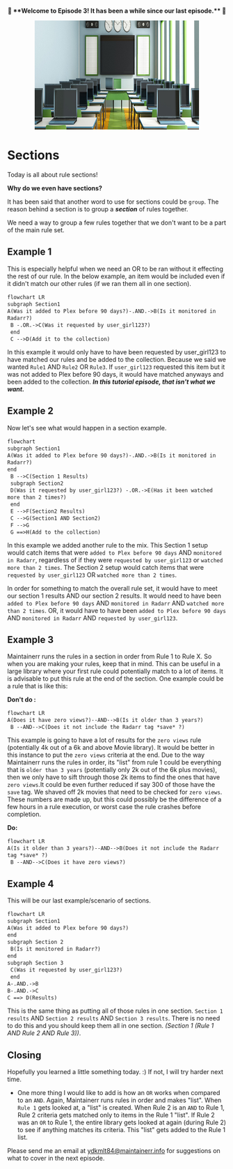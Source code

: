 <p style="text-align: center; font-weight: bold;"> 🎊 **Welcome to Episode 3! It has been a while since our last episode.** 🎊</p>
<p style="text-align: center;">
<img alt="classroom" src="../images/classroom.jpg" width=75% height="250px"></img>
</p>

# Sections

Today is all about rule sections!

**Why do we even have sections?**

It has been said that another word to use for sections could be `group`. The reason behind a section is to group a ***section*** of rules together.

We need a way to group a few rules together that we don't want to be a part of the main rule set.

## Example 1

This is especially helpful when we need an OR to be ran without it effecting the rest of our rule. In the below example, an item would be included even if it didn't match our other rules (if we ran them all in one section).

```mermaid
flowchart LR
subgraph Section1
A(Was it added to Plex before 90 days?)-.AND.->B(Is it monitored in Radarr?)
 B -.OR.->C(Was it requested by user_girl123?)
 end
 C -->D(Add it to the collection) 
```

In this example it would only have to have been requested by user_girl123 to have matched our rules and be added to the collection. Because we said we wanted `Rule1` AND `Rule2` OR `Rule3`. If `user_girl123` requested this item but it was not added to Plex before 90 days, it would have matched anyways and been added to the collection. ***In this tutorial episode, that isn't what we want.***

## Example 2

Now let's see what would happen in a section example.

```mermaid
flowchart
subgraph Section1
A(Was it added to Plex before 90 days?)-.AND.->B(Is it monitored in Radarr?)
end
 B -->C(Section 1 Results)
 subgraph Section2
 D(Was it requested by user_girl123?) -.OR.->E(Has it been watched more than 2 times?)
 end
 E -->F(Section2 Results)
 C -->G(Section1 AND Section2)
 F -->G
 G ==>H(Add to the collection) 
```

In this example we added another rule to the mix. This Section 1 setup would catch items that were `added to Plex before 90 days` AND `monitored in Radarr`, regardless of if they were `requested by user_girl123` or `watched more than 2 times`. The Section 2 setup would catch items that were `requested by user_girl123` OR `watched more than 2 times`.

In order for something to match the overall rule set, it would have to meet our section 1 results AND our section 2 results. It would need to have been `added to Plex before 90 days` AND `monitored in Radarr` AND `watched more than 2 times`. OR, it would have to have been `added to Plex before 90 days` AND `monitored in Radarr` AND `requested by user_girl123`.

## Example 3

Maintainerr runs the rules in a section in order from Rule 1 to Rule X. So when you are making your rules, keep that in mind. This can be useful in a large library where your first rule could potentially match to a lot of items. It is advisable to put this rule at the end of the section. One example could be a rule that is like this:

**Don't do :**

```mermaid
flowchart LR
A(Does it have zero views?)--AND-->B(Is it older than 3 years?)
 B --AND-->C(Does it not include the Radarr tag *save* ?)
```

This example is going to have a lot of results for the `zero views` rule (potentially 4k out of a 6k and above Movie library). It would be better in this instance to put the `zero views` criteria at the end. Due to the way Maintainerr runs the rules in order, its "list" from rule 1 could be everything that is `older than 3 years` (potentially only 2k out of the 6k plus movies), then we only have to sift through those 2k items to find the ones that have `zero views`.It could be even further reduced if say 300 of those have the `save` tag. We shaved off 2k movies that need to be checked for `zero views`. These numbers are made up, but this could possibly be the difference of a few hours in a rule execution, or worst case the rule crashes before completion.

**Do:**

```mermaid
flowchart LR
A(Is it older than 3 years?)--AND-->B(Does it not include the Radarr tag *save* ?)
 B --AND-->C(Does it have zero views?)
```

## Example 4

This will be our last example/scenario of sections.

```mermaid
flowchart LR
subgraph Section1
A(Was it added to Plex before 90 days?)
end
subgraph Section 2
 B(Is it monitored in Radarr?)
end
subgraph Section 3
 C(Was it requested by user_girl123?)
 end
A-.AND.->B
B-.AND.->C
C ==> D(Results)
```

This is the same thing as putting all of those rules in one section. `Section 1 results` AND `Section 2 results` AND `Section 3 results`. There is no need to do this and you should keep them all in one section. *(Section 1 (Rule 1 AND Rule 2 AND Rule 3))*.

## Closing

Hopefully you learned a little something today. :) If not, I will try harder next time.

- One more thing I would like to add is how an `OR` works when compared to an `AND`. Again, Maintainerr runs rules in order and makes "list". When `Rule 1` gets looked at, a "list" is created. When Rule 2 is an `AND` to Rule 1, Rule 2 criteria gets matched only to items in the Rule 1 "list". If Rule 2 was an `OR` to Rule 1, the entire library gets looked at again (during Rule 2) to see if anything matches its criteria. This "list" gets added to the Rule 1 list.

Please send me an email at [ydkmlt84@maintainerr.info](mailto:ydkmlt84@maintainerr.info) for suggestions on what to cover in the next episode.
